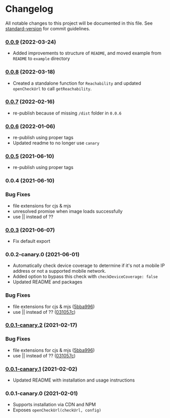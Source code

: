 # Changelog

All notable changes to this project will be documented in this file. See [standard-version](https://github.com/conventional-changelog/standard-version) for commit guidelines.

### [0.0.9](https://github.com/tru-ID/tru-sdk-web/compare/v0.0.8...v0.0.9) (2022-03-24)

* Added improvements to structure of `README`, and moved example from `README` to `example` directory

### [0.0.8](https://github.com/tru-ID/tru-sdk-web/compare/v0.0.7...v0.0.8) (2022-03-18)

* Created a standalone function for `Reachability` and updated `openCheckUrl` to call `getReachability`.

### [0.0.7](https://github.com/tru-ID/tru-sdk-web/compare/v0.0.5...v0.0.7) (2022-02-16)

* re-publish because of missing `/dist` folder in `0.0.6`

### [0.0.6](https://github.com/tru-ID/tru-sdk-web/compare/v0.0.5...v0.0.6) (2022-01-06)

* re-publish using proper tags
* Updated readme to no longer use `canary`

### [0.0.5](https://github.com/tru-ID/tru-sdk-web/compare/v0.0.4...v0.0.5) (2021-06-10)

* re-publish using proper tags

### 0.0.4 (2021-06-10)


### Bug Fixes

* file extensions for cjs & mjs
* unresolved promise when image loads successfully
* use || instead of ??

### [0.0.3](https://github.com/tru-ID/tru-sdk-web/compare/v0.0.2-canary.1...v0.0.3) (2021-06-07)

- Fix default export

### 0.0.2-canary.0 (2021-06-01)

- Automatically check device coverage to determine if it's not a mobile IP address or not a supported mobile network.
- Added option to bypass this check with `checkDeviceCoverage: false`
- Updated README and packages

### Bug Fixes

- file extensions for cjs & mjs ([5bba996](https://github.com/tru-ID/tru-sdk-web/commit/5bba99671c676cb4710b0c3402f0d411bfc6b860))
- use || instead of ?? ([031057c](https://github.com/tru-ID/tru-sdk-web/commit/031057c198aab39ba0f7bcedca2d23b1fabfd37a))

### [0.0.1-canary.2](https://gitlab.com/4auth/devx/tru-sdk-web/compare/v0.0.1-canary.1...v0.0.1-canary.2) (2021-02-17)

### Bug Fixes

- file extensions for cjs & mjs ([5bba996](https://github.com/4auth/devx/tru-sdk-web/commit/5bba99671c676cb4710b0c3402f0d411bfc6b860))
- use || instead of ?? ([031057c](https://github.com/4auth/devx/tru-sdk-web/commit/031057c198aab39ba0f7bcedca2d23b1fabfd37a))

### [0.0.1-canary.1](https://github.com/4auth/devx/tru-sdk-web/compare/v0.0.1-canary.0...v0.0.1-canary.1) (2021-02-02)

- Updated README with installation and usage instructions

### 0.0.1-canary.0 (2021-02-01)

- Supports installation via CDN and NPM
- Exposes `openCheckUrl(checkUrl, config)`
